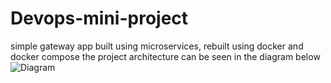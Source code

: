 # Devops-mini-project
simple gateway app built using microservices, rebuilt using docker and docker compose
the project architecture can be seen in the diagram below
![Diagram](https://github.com/michealbmullin/devops-bobsproject/commit/9377e8df86eebbb0e6789aae20294d251cd146ee)

